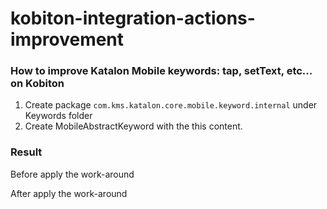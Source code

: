 # kobiton-integration-actions-improvement


### How to improve Katalon Mobile keywords: tap, setText, etc... on Kobiton

1. Create package `com.kms.katalon.core.mobile.keyword.internal` under Keywords folder
2. Create MobileAbstractKeyword with the this content.

### Result
Before apply the work-around

After apply the work-around